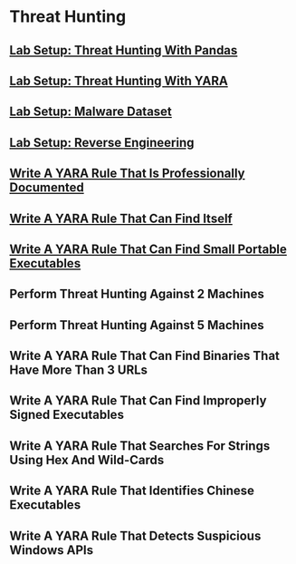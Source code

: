 # Threat Hunting

## [Lab Setup: Threat Hunting With Pandas](https://github.com/aaronamran/MCSI-Remote-Cybersecurity-Internship/blob/main/Threat%20Hunting/threat-hunting-pandas.md)

## [Lab Setup: Threat Hunting With YARA](https://github.com/aaronamran/MCSI-Remote-Cybersecurity-Internship/blob/main/Threat%20Hunting/threat-hunting-yara.md)

## [Lab Setup: Malware Dataset](https://github.com/aaronamran/MCSI-Remote-Cybersecurity-Internship/blob/main/Threat%20Hunting/malware-dataset.md)

## [Lab Setup: Reverse Engineering](https://github.com/aaronamran/MCSI-Remote-Cybersecurity-Internship/blob/main/Threat%20Hunting/reverse-engineering.md)

## [Write A YARA Rule That Is Professionally Documented](https://github.com/aaronamran/MCSI-Remote-Cybersecurity-Internship/blob/main/Threat%20Hunting/pro-documented-yara-rule.md)

## [Write A YARA Rule That Can Find Itself](https://github.com/aaronamran/MCSI-Remote-Cybersecurity-Internship/blob/main/Threat%20Hunting/yara-rule-find-itself.md)

## [Write A YARA Rule That Can Find Small Portable Executables](https://github.com/aaronamran/MCSI-Remote-Cybersecurity-Internship/blob/main/Threat%20Hunting/find-small-exe.md)

## Perform Threat Hunting Against 2 Machines

## Perform Threat Hunting Against 5 Machines

## Write A YARA Rule That Can Find Binaries That Have More Than 3 URLs

## Write A YARA Rule That Can Find Improperly Signed Executables

## Write A YARA Rule That Searches For Strings Using Hex And Wild-Cards

## Write A YARA Rule That Identifies Chinese Executables

## Write A YARA Rule That Detects Suspicious Windows APIs
